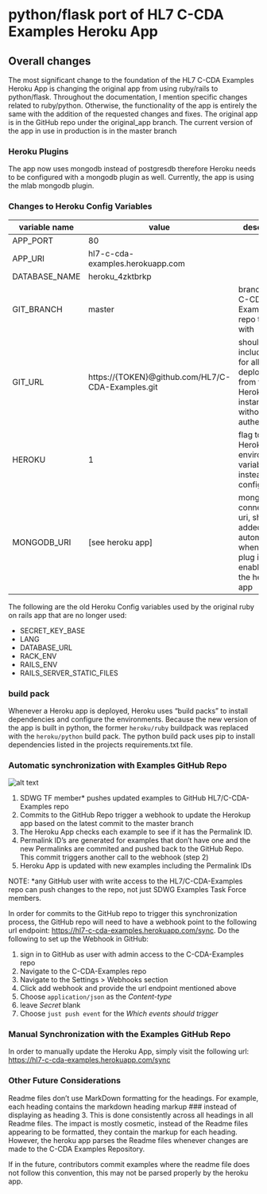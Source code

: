 # python/flask port of HL7 C-CDA Examples Heroku App

## Overall changes
The most significant change to the  foundation of the HL7 C-CDA Examples Heroku App is changing the original app from using ruby/rails to python/flask.  Throughout the documentation, I mention specific changes related to ruby/python.  Otherwise, the functionality of the app is entirely the same with the addition of the requested changes and fixes.
The original app is in the GitHub repo under the original_app branch.  The current version of the app in use in production is in the master branch


### Heroku Plugins
The app now uses mongodb instead of postgresdb therefore Heroku needs to be configured with a mongodb plugin as well.  Currently, the app is using the mlab mongodb plugin.

### Changes to Heroku Config Variables

| variable name | value                                             | description                                                                                           |
| ------------- | ------------------------------------------------- | ----------------------------------------------------------------------------------------------------- |
| APP_PORT      | 80                                                |                                                                                                       |
| APP_URI       | hl7-c-cda-examples.herokuapp.com                  |                                                                                                       |
| DATABASE_NAME | heroku_4zktbrkp                                   |                                                                                                       |
| GIT_BRANCH    | master                                            | branch of the C-CDA Examples repo to sync with                                                        |
| GIT_URL       | https://{TOKEN}@github.com/HL7/C-CDA-Examples.git | should include token for allowing deployment  from the Heroku instance without authenticating         |
| HEROKU        | 1                                                 | flag to use Heroku environment variables instead of config.ini file                                   |
| MONGODB_URI   | [see heroku app]                                  | mongo db connection uri, should be added automatically when mLab plug in is enabled on the heroku app |


The following are the old Heroku Config variables used by the original ruby on rails app that are no longer used:

- SECRET_KEY_BASE
- LANG
- DATABASE_URL
- RACK_ENV
- RAILS_ENV
- RAILS_SERVER_STATIC_FILES


### build pack

Whenever a Heroku app is deployed, Heroku uses “build packs” to install dependencies and configure the environments.  Because the new version of the app is built in python, the former `heroku/ruby` buildpack was replaced with the `heroku/python`  build pack.  The python build pack uses pip to install dependencies listed in the projects requirements.txt file.


### Automatic synchronization with Examples GitHub Repo
![alt text](https://raw.githubusercontent.com/HL7/hl7-c-cda-ex/master/static/automagicPermalinks.png)

1. SDWG TF member* pushes updated examples to GitHub HL7/C-CDA-Examples repo
2. Commits to the GitHub Repo trigger a webhook to update the  Herokup app based on the latest commit to the master branch
3. The Heroku App checks each example to see if it has the Permalink ID.  
  1. Permalink ID’s are generated for examples that don’t have one and the new Permalinks are commited and pushed back to the GitHub Repo.  This commit triggers another call to the webhook (step 2)
4. Heroku App is updated with new examples including the Permalink IDs

NOTE: \*any GitHub user with write access to the HL7/C-CDA-Examples repo can push changes to the repo, not just SDWG Examples Task Force members.

In order for commits to the GitHub repo to trigger this synchronization process, the GitHub repo will need to have a webhook point to the following url endpoint: https://hl7-c-cda-examples.herokuapp.com/sync.  Do the following to set up the Webhook in GitHub:


1. sign in to GitHub as user with admin access to the C-CDA-Examples repo
2. Navigate to the C-CDA-Examples repo
3. Navigate to the Settings > Webhooks section
4. Click add webhook and provide the url endpoint mentioned above
5. Choose `application/json` as the *Content-type*
6. leave *Secret* blank
7. Choose `just push event` for the *Which events should trigger*


### Manual Synchronization with the Examples GitHub Repo

In order to manually update the Heroku App, simply visit the following url:
https://hl7-c-cda-examples.herokuapp.com/sync


### Other Future Considerations

Readme files don’t use MarkDown formatting for the headings.  For example, each heading contains the markdown heading markup ### instead of displaying as heading 3.  This is done consistently across all headings in all Readme files.  The impact is mostly cosmetic, instead of the Readme files appearing to be formatted, they contain the markup for each heading.  However, the heroku app parses the Readme files whenever changes are made to the C-CDA Examples Repository.  

If in the future, contributors commit examples where the readme file does not follow this convention, this may not be parsed properly by the heroku app.
